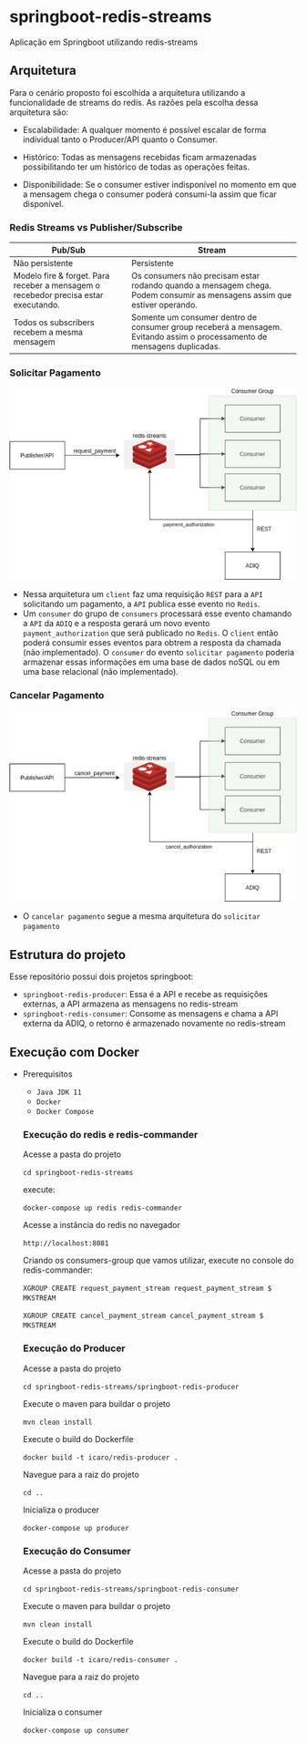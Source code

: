 # springboot-redis-streams
Aplicação em Springboot utilizando redis-streams

## Arquitetura

Para o cenário proposto foi escolhida a arquitetura utilizando a funcionalidade de streams do redis. As razões pela escolha dessa arquitetura são:
- Escalabilidade: A qualquer momento é possível escalar de forma individual tanto o Producer/API quanto o Consumer.

- Histórico: Todas as mensagens recebidas ficam armazenadas possibilitando ter um histórico de todas as operações feitas.

- Disponibilidade: Se o consumer estiver indisponível no momento em que a mensagem chega o consumer poderá consumi-la assim que ficar disponível.

### Redis Streams vs Publisher/Subscribe

| Pub/Sub                                                                              	| Stream                                                                                                                    	|
|--------------------------------------------------------------------------------------	|---------------------------------------------------------------------------------------------------------------------------	|
| Não persistente                                                                      	| Persistente                                                                                                               	|
| Modelo fire & forget. Para receber a mensagem o  recebedor precisa estar executando. 	| Os consumers não precisam estar rodando quando a mensagem chega. Podem consumir as mensagens assim que estiver operando.  	|
| Todos os subscribers recebem a mesma mensagem                                        	| Somente um consumer dentro de consumer group receberá a mensagem. Evitando assim o processamento de mensagens duplicadas. 	|

### Solicitar Pagamento

![](./doc/request_payment.png)

- Nessa arquitetura um `client` faz uma requisição `REST` para a `API` solicitando um pagamento, a `API` publica esse evento no `Redis`.
- Um `consumer` do grupo de `consumers` processará esse evento chamando a `API` da `ADIQ` e a resposta gerará um novo evento `payment_authorization` que será publicado no `Redis`. O `client` então poderá consumir esses eventos para obtrem a resposta da chamada (não implementado). O `consumer` do evento `solicitar pagamento` poderia armazenar essas informações em uma base de dados noSQL ou em uma base relacional (não implementado). 

### Cancelar Pagamento

![](./doc/cancel_payment.png)

- O `cancelar pagamento` segue a mesma arquitetura do `solicitar pagamento`

## Estrutura do projeto

Esse repositório possui dois projetos springboot:
- `springboot-redis-producer`: Essa é a API e recebe as requisições externas, a API armazena as mensagens no redis-stream
- `springboot-redis-consumer`: Consome as mensagens e chama a API externa da ADIQ, o retorno é armazenado novamente no redis-stream

## Execução com Docker

- Prerequisitos

  - `Java JDK 11`
  - `Docker`
  - `Docker Compose`
  
  ### Execução do redis e redis-commander
  
  Acesse a pasta do projeto
  
  `cd springboot-redis-streams`
  
  execute:
  
  `docker-compose up redis redis-commander`
  
  Acesse a instância do redis no navegador
  
  `http://localhost:8081`
  
  Criando os consumers-group que vamos utilizar, execute no console do redis-commander:
  
  `XGROUP CREATE request_payment_stream request_payment_stream $ MKSTREAM`
  
  `XGROUP CREATE cancel_payment_stream cancel_payment_stream $ MKSTREAM`
  
  ### Execução do Producer
  
  Acesse a pasta do projeto

  `cd springboot-redis-streams/springboot-redis-producer`
  
  Execute o maven para buildar o projeto

  `mvn clean install`

  Execute o build do Dockerfile

  `docker build -t icaro/redis-producer .`
  
  Navegue para a raiz do projeto
  
  `cd ..`
  
  Inicializa o producer
  
  `docker-compose up producer`
  
    ### Execução do Consumer
  
  Acesse a pasta do projeto

  `cd springboot-redis-streams/springboot-redis-consumer`
  
  Execute o maven para buildar o projeto

  `mvn clean install`

  Execute o build do Dockerfile

  `docker build -t icaro/redis-consumer .`
  
  Navegue para a raiz do projeto
  
  `cd ..`
  
  Inicializa o consumer
  
  `docker-compose up consumer`
  
